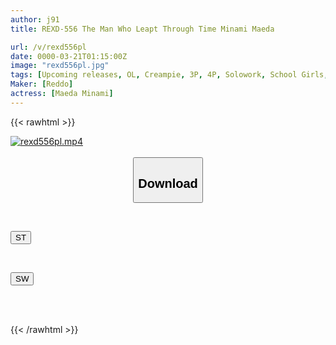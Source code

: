 ```yaml
---
author: j91
title: REXD-556 The Man Who Leapt Through Time Minami Maeda

url: /v/rexd556pl
date: 0000-03-21T01:15:00Z
image: "rexd556pl.jpg"
tags: [Upcoming releases, OL, Creampie, 3P, 4P, Solowork, School Girls, Slender]
Maker: [Reddo]
actress: [Maeda Minami]
---
```



{{< rawhtml >}}

<div class="video" data-videoid="pending_link.html">
    <a href="javascript:;">
        <img src="/v/rexd556pl/rexd556pl.jpg" width="WIDTH" height="HEIGHT" alt="rexd556pl.mp4" loading="lazy">
    </a>
</div>

<script type="text/javascript" src="https://j91.asia/asset/on-demand-pend.js"></script>

<br>
  <link rel="stylesheet" href="https://j91.asia/asset/bs5.css">
  
  <center>
  <button class="btn btn-primary" type="button" data-bs-toggle="collapse" data-bs-target=".multi-collapse" aria-expanded="false" aria-controls="multiCollapseExample1 multiCollapseExample2"><h2>Download</h2></button></center>
</p>
<div class="row">
  <div class="col">
    <div class="collapse multi-collapse" id="multiCollapseExample1">
      <div class="card card-body">
	      	      <br>
<div class="buttons">  
<p><a href="https://j91.asia/pending_link.html" target="_blank"><button class="btn-hover color-3"><i class="fa fa-download"></i> ST</button></a></p></div>
    </div>
  </div>
</div>
  <div class="col">
    <div class="collapse multi-collapse" id="multiCollapseExample2">
      <div class="card card-body">
	      <br>
<div class="buttons">
<p><a href="https://j91.asia/pending_link.html" target="_blank"><button class="btn-hover color-2"><i class="fa fa-download"></i> SW</button></a></p></div>
<br><br>
      </div>
    </div>
  </div>
</div>

{{< /rawhtml >}}